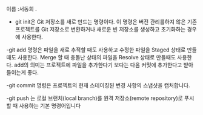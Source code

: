 이름 :서동희 . 

- git init은 Git 저장소를 새로 만드는 명령이다. 이 명령은 버전 관리를하지 않은 기존 프로젝트를 Git 저장소로 변환하거나 새로운 빈 저장소를 생성하고 초기화하는 경우에 사용한다.

-git add 명령은 
파일을 새로 추적할 때도 사용하고 수정한 파일을 Staged 상태로 만들 때도 사용한다. Merge 할 때 충돌난 상태의 파일을 Resolve 상태로 만들때도 사용한다. add의 의미는 프로젝트에 파일을 추가한다기 보다는 다음 커밋에 추가한다고 받아들이는게 좋다.

-git commit 명령은 
프로젝트의 현재 스테이징된 변경 사항의 스냅샷을 캡처합니다.

-git push 는 로컬 브랜치(local branch)를 원격 저장소(remote repository)로 푸시할 때 사용하는 기본 명령어입니다
